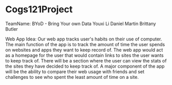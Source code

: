 # Cogs121Project
TeamName: BYoD - Bring Your own Data
Youxi Li
Daniel Martin
Brittany Butler

Web App Idea:
Our web app tracks user's habits on their use of computer. The main function of the app is to track the amount of time the user spends on websites and apps they want to keep record of. The web app would act as a homepage for the user that would contain links to sites the user wants to keep track of. There will be a section where the user can view the stats of the sites they have decided to keep track of. A major component of the app will be the ability to compare their web usage with friends and set challenges to see who spent the least amount of time on a site. 

